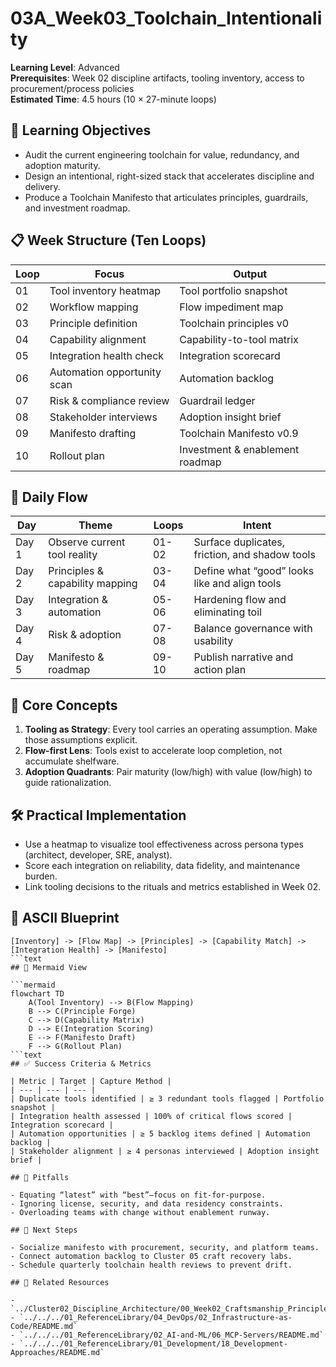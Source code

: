 ﻿# 03A_Week03_Toolchain_Intentionality

**Learning Level**: Advanced  
**Prerequisites**: Week 02 discipline artifacts, tooling inventory, access to procurement/process policies  
**Estimated Time**: 4.5 hours (10 × 27-minute loops)

## 🎯 Learning Objectives

- Audit the current engineering toolchain for value, redundancy, and adoption maturity.
- Design an intentional, right-sized stack that accelerates discipline and delivery.
- Produce a Toolchain Manifesto that articulates principles, guardrails, and investment roadmap.

## 📋 Week Structure (Ten Loops)

| Loop | Focus | Output |
| --- | --- | --- |
| 01 | Tool inventory heatmap | Tool portfolio snapshot |
| 02 | Workflow mapping | Flow impediment map |
| 03 | Principle definition | Toolchain principles v0 |
| 04 | Capability alignment | Capability-to-tool matrix |
| 05 | Integration health check | Integration scorecard |
| 06 | Automation opportunity scan | Automation backlog |
| 07 | Risk & compliance review | Guardrail ledger |
| 08 | Stakeholder interviews | Adoption insight brief |
| 09 | Manifesto drafting | Toolchain Manifesto v0.9 |
| 10 | Rollout plan | Investment & enablement roadmap |

## 🔄 Daily Flow

| Day | Theme | Loops | Intent |
| --- | --- | --- | --- |
| Day 1 | Observe current tool reality | 01-02 | Surface duplicates, friction, and shadow tools |
| Day 2 | Principles & capability mapping | 03-04 | Define what “good” looks like and align tools |
| Day 3 | Integration & automation | 05-06 | Hardening flow and eliminating toil |
| Day 4 | Risk & adoption | 07-08 | Balance governance with usability |
| Day 5 | Manifesto & roadmap | 09-10 | Publish narrative and action plan |

## 🧠 Core Concepts

1. **Tooling as Strategy**: Every tool carries an operating assumption. Make those assumptions explicit.
2. **Flow-first Lens**: Tools exist to accelerate loop completion, not accumulate shelfware.
3. **Adoption Quadrants**: Pair maturity (low/high) with value (low/high) to guide rationalization.

## 🛠️ Practical Implementation

- Use a heatmap to visualize tool effectiveness across persona types (architect, developer, SRE, analyst).
- Score each integration on reliability, data fidelity, and maintenance burden.
- Link tooling decisions to the rituals and metrics established in Week 02.

## 📐 ASCII Blueprint

```text
[Inventory] -> [Flow Map] -> [Principles] -> [Capability Match] -> [Integration Health] -> [Manifesto]
```text
## 🧩 Mermaid View

```mermaid
flowchart TD
    A(Tool Inventory) --> B(Flow Mapping)
    B --> C(Principle Forge)
    C --> D(Capability Matrix)
    D --> E(Integration Scoring)
    E --> F(Manifesto Draft)
    F --> G(Rollout Plan)
```text
## ✅ Success Criteria & Metrics

| Metric | Target | Capture Method |
| --- | --- | --- |
| Duplicate tools identified | ≥ 3 redundant tools flagged | Portfolio snapshot |
| Integration health assessed | 100% of critical flows scored | Integration scorecard |
| Automation opportunities | ≥ 5 backlog items defined | Automation backlog |
| Stakeholder alignment | ≥ 4 personas interviewed | Adoption insight brief |

## 🚧 Pitfalls

- Equating “latest” with “best”—focus on fit-for-purpose.
- Ignoring license, security, and data residency constraints.
- Overloading teams with change without enablement runway.

## 🧵 Next Steps

- Socialize manifesto with procurement, security, and platform teams.
- Connect automation backlog to Cluster 05 craft recovery labs.
- Schedule quarterly toolchain health reviews to prevent drift.

## 🔗 Related Resources

- `../Cluster02_Discipline_Architecture/00_Week02_Craftsmanship_Principles.md`
- `../../../01_ReferenceLibrary/04_DevOps/02_Infrastructure-as-Code/README.md`
- `../../../01_ReferenceLibrary/02_AI-and-ML/06_MCP-Servers/README.md`
- `../../../01_ReferenceLibrary/01_Development/18_Development-Approaches/README.md`
